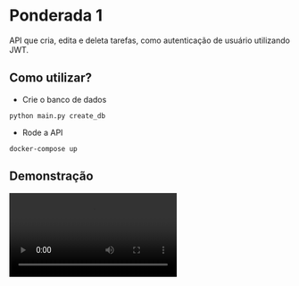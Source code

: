 # Ponderada 1

API que cria, edita e deleta tarefas, como autenticação de usuário utilizando JWT.

## Como utilizar?

- Crie o banco de dados
```
python main.py create_db
```

- Rode a API
```
docker-compose up
```

## Demonstração

<video controls src="Gravando 2024-04-29 034834.mp4" title="Demonstração"></video>